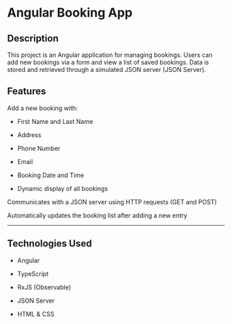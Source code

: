 # Angular Booking App


## Description

This project is an Angular application for managing bookings. Users can add new bookings via a form and view a list of saved bookings. Data is stored and retrieved through a simulated JSON server (JSON Server).

## Features

Add a new booking with:

- First Name and Last Name

- Address

- Phone Number

- Email

- Booking Date and Time

- Dynamic display of all bookings

Communicates with a JSON server using HTTP requests (GET and POST)

Automatically updates the booking list after adding a new entry

---

## Technologies Used

- Angular

- TypeScript

- RxJS (Observable)

- JSON Server

- HTML & CSS
